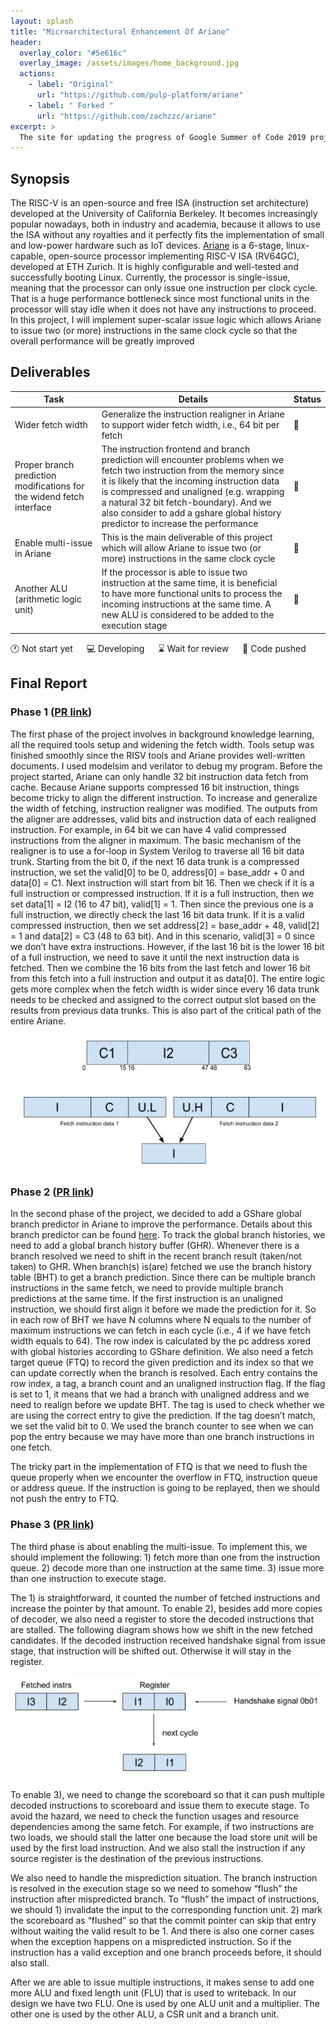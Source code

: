 ```yaml
--- 
layout: splash
title: "Microarchitectural Enhancement Of Ariane"
header:
  overlay_color: "#5e616c"
  overlay_image: /assets/images/home_background.jpg
  actions:
    - label: "Original"
      url: "https://github.com/pulp-platform/ariane"
    - label: " Forked "
      url: "https://github.com/zachzzc/ariane"
excerpt: >
  The site for updating the progress of Google Summer of Code 2019 project. <br />
---
```


## Synopsis
The RISC-V is an open-source and free ISA (instruction set architecture) developed at the University of California Berkeley. It becomes increasingly popular nowadays, both in industry and academia, because it allows to use the ISA without any royalties and it perfectly fits the implementation of small and low-power hardware such as IoT devices. [Ariane](https://github.com/pulp-platform/ariane) is a 6-stage, linux-capable, open-source processor implementing RISC-V ISA (RV64GC), developed at ETH Zurich. It is highly configurable and well-tested and successfully booting Linux. Currently, the processor is single-issue, meaning that the processor can only issue one instruction per clock cycle. That is a huge performance bottleneck since most functional units in the processor will stay idle when it does not have any instructions to proceed. In this project, I will implement super-scalar issue logic which allows Ariane to issue two (or more) instructions in the same clock cycle so that the overall performance will be greatly improved

## Deliverables

| Task          | Details       | Status        |
| ------------- | ------------- | ------------- |
| Wider fetch width | Generalize the instruction realigner in Ariane to support wider fetch width, i.e., 64 bit per fetch | :pushpin: |
| Proper branch prediction modifications for the widend fetch interface | The instruction frontend and branch prediction will encounter problems when we fetch two instruction from the memory since it is likely that the incoming instruction data is compressed and unaligned (e.g. wrapping a natural 32 bit fetch-boundary). And we also consider to add a gshare global history predictor to increase the performance | :pushpin: |
| Enable multi-issue in Ariane | This is the main deliverable of this project which will allow Ariane to issue two (or more) instructions in the same clock cycle | :pushpin: |
| Another ALU (arithmetic logic unit) | If the processor is able to issue two instruction at the same time, it is beneficial to have more functional units to process the incoming instructions at the same time. A new ALU is considered to be added to the execution stage | :pushpin: |

:clock1: Not start yet &emsp; :computer: Developing &emsp; :hourglass: Wait for review &emsp; :pushpin: Code pushed


## Final Report 

### Phase 1 ([PR link](https://github.com/pulp-platform/ariane/pull/253))
The first phase of the project involves in background knowledge learning, all the required tools setup and widening the fetch width. Tools setup was finished smoothly since the RISV tools and Ariane provides well-written documents. I used modelsim and verilator to debug my program. Before the project started, Ariane can only handle 32 bit instruction data fetch from cache. Because Ariane supports compressed 16 bit instruction, things become tricky to align the different instruction. To increase and generalize the width of fetching, instruction realigner was modified. The outputs from the aligner are addresses, valid bits and instruction data of each realigned instruction. For example, in 64 bit we can have 4 valid compressed instructions from the aligner in maximum. The basic mechanism of the realigner  is to use a for-loop in System Verilog to traverse all 16 bit data trunk. Starting from the bit 0, if the next 16 data trunk is a compressed instruction, we set the valid[0] to be 0, address[0] = base_addr + 0 and data[0] = C1. Next instruction will start from bit 16. Then we check if it is a full instruction or compressed instruction. If it is a full instruction, then we set data[1] = I2 (16 to 47 bit), valid[1] = 1. Then since the previous one is a full instruction, we directly check the last 16 bit data trunk. If it is a valid compressed instruction, then we set address[2] = base_addr + 48, valid[2] = 1 and data[2] = C3 (48 to 63 bit). And in this scenario, valid[3] = 0 since we don’t have extra instructions. However, if the last 16 bit is the lower 16 bit of a full instruction, we need to save it until the next instruction data is fetched. Then we combine the 16 bits from the last fetch and lower 16 bit from this fetch into a full instruction and output it as data[0]. The entire logic gets more complex when the fetch width is wider  since every 16 data trunk needs to be checked and assigned to the correct output slot based on the results from previous data trunks. This is also part of the critical path of the entire Ariane. 

![Image of realignment](/assets/images/realign.jpg)

### Phase 2 ([PR link](https://github.com/pulp-platform/ariane/pull/287))
In the second phase of the project, we decided to add a GShare global branch predictor in Ariane to improve the performance. Details about this branch predictor can be found [here](https://en.wikipedia.org/wiki/Branch_predictor#Global_branch_prediction). To track the global branch histories, we need to add a global branch history buffer (GHR). Whenever there is a branch resolved we need to shift in the recent branch result (taken/not taken) to GHR. When branch(s) is(are) fetched we use the branch history table (BHT) to get a branch prediction. Since there can be multiple branch instructions in the same fetch, we need to provide multiple branch predictions at the same time. If the first instruction is an unaligned instruction, we should first align it before we made the prediction for it. So in each row of BHT we have N columns where N equals to the number of maximum instructions we can fetch in each cycle (i.e., 4 if we have fetch width equals to 64). The row index is calculated by the pc address xored with global histories according to GShare definition. We also need a fetch target queue (FTQ) to record the given prediction and its index so that we can update correctly when the branch is resolved. Each entry contains the row index, a tag, a branch count and an unaligned instruction flag. If the flag is set to 1, it means that we had a branch with unaligned address and we need to realign before we update BHT. The tag is used to check whether we are using the correct entry to give the prediction. If the tag doesn’t match, we set the valid bit to 0. We used the branch counter to see when we can pop the entry because we may have more than one branch instructions in one fetch.

The tricky part in the implementation of FTQ is that we need to flush the queue properly when we encounter the overflow in FTQ, instruction queue or address queue. If the instruction is going to be replayed, then we should not push the entry to FTQ.

### Phase 3 ([PR link](https://github.com/pulp-platform/ariane/pull/311))
The third phase is about enabling the multi-issue. To implement this, we should implement the following: 1) fetch more than one from the instruction queue. 2) decode more than one instruction at the same time. 3) issue more than one instruction to execute stage. 

The 1) is straightforward, it counted the number of fetched instructions and increase the pointer by that amount. To enable 2), besides add more copies of decoder, we also need a register to store the decoded instructions that are stalled. The following diagram shows how we shift in the new fetched candidates. If the decoded instruction received handshake signal from issue stage, that instruction will be shifted out. Otherwise it will stay in the register.

![Image of register](/assets/images/decode_register.jpg)

To enable 3), we need to change the scoreboard so that it can push multiple decoded instructions to scoreboard and issue them to execute stage. To avoid the hazard, we need to check the function usages and resource dependencies among the same fetch. For example, if two instructions are two loads, we should stall the latter one because the load store unit will be used by the first load instruction. And we also stall the instruction if any source register is the destination of the previous instructions. 

We also need to handle the misprediction situation. The branch instruction is resolved in the execution stage so we need to somehow “flush” the instruction after mispredicted branch. To “flush” the impact of instructions, we should 1) invalidate the input to the corresponding function unit. 2) mark the scoreboard as “flushed” so that the commit pointer can skip that entry without waiting the valid result to be 1. And there is also one corner cases when the exception happens on a mispredicted instruction. So if the instruction has a valid exception and one branch proceeds before, it should also stall.

After we are able to issue multiple instructions, it makes sense to add one more ALU and fixed length unit (FLU) that is used to writeback. In our design we have two FLU. One is used by one ALU unit and a multiplier. The other one is used by the other ALU, a CSR unit and a branch unit. 
